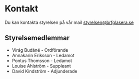 # Kontakt

Du kan kontakta styrelsen på vår mail [styrelsen@brfglasera.se](mailto:styrelsen@brfglasera.se)

## Styrelsemedlemmar

- Virág Budáné - Ordförande
- Annakarin Eriksson - Ledamot
- Pontus Thomsson - Ledamot
- Louise Ahlström - Suppleant
- David Kindström - Adjunderade
